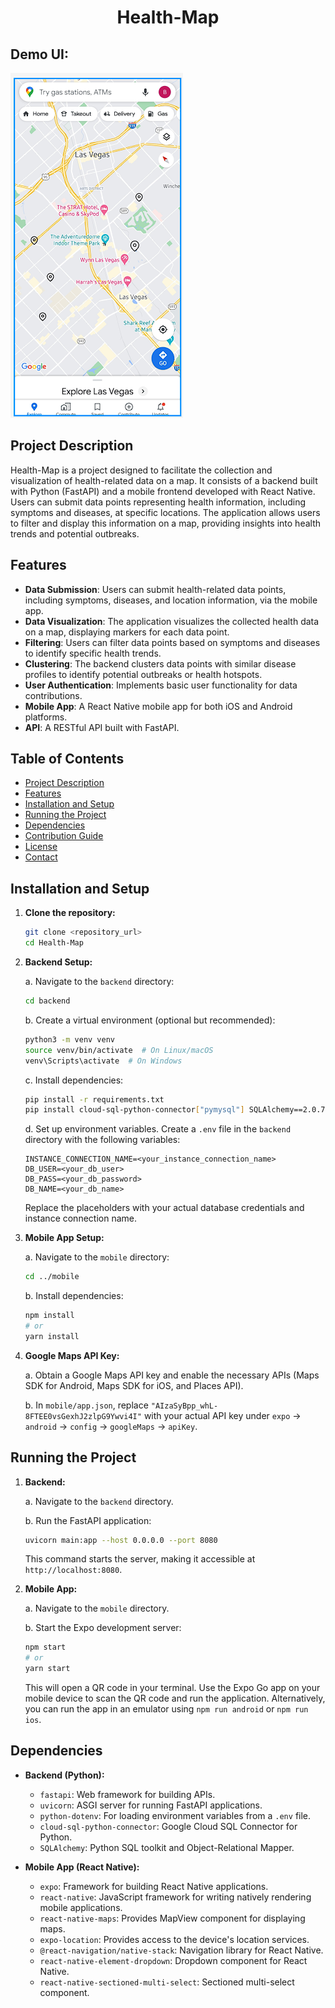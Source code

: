 # <p align="center">Health-Map</p>

<p align="center">

</p>

## Demo UI:
![Health Map Demo](https://raw.githubusercontent.com/wjz224/Health-Map/main/Demo.png)

## Project Description

Health-Map is a project designed to facilitate the collection and visualization of health-related data on a map. It consists of a backend built with Python (FastAPI) and a mobile frontend developed with React Native. Users can submit data points representing health information, including symptoms and diseases, at specific locations. The application allows users to filter and display this information on a map, providing insights into health trends and potential outbreaks.

## Features

-   **Data Submission**: Users can submit health-related data points, including symptoms, diseases, and location information, via the mobile app.
-   **Data Visualization**: The application visualizes the collected health data on a map, displaying markers for each data point.
-   **Filtering**: Users can filter data points based on symptoms and diseases to identify specific health trends.
-   **Clustering**: The backend clusters data points with similar disease profiles to identify potential outbreaks or health hotspots.
-   **User Authentication**: Implements basic user functionality for data contributions.
-   **Mobile App**: A React Native mobile app for both iOS and Android platforms.
-   **API**: A RESTful API built with FastAPI.

## Table of Contents

-   [Project Description](#project-description)
-   [Features](#features)
-   [Installation and Setup](#installation-and-setup)
-   [Running the Project](#running-the-project)
-   [Dependencies](#dependencies)
-   [Contribution Guide](#contribution-guide)
-   [License](#license)
-   [Contact](#contact)

## Installation and Setup

1.  **Clone the repository:**

    ```bash
    git clone <repository_url>
    cd Health-Map
    ```

2.  **Backend Setup:**

    a.  Navigate to the `backend` directory:

    ```bash
    cd backend
    ```

    b.  Create a virtual environment (optional but recommended):

    ```bash
    python3 -m venv venv
    source venv/bin/activate  # On Linux/macOS
    venv\Scripts\activate  # On Windows
    ```

    c.  Install dependencies:

    ```bash
    pip install -r requirements.txt
    pip install cloud-sql-python-connector["pymysql"] SQLAlchemy==2.0.7
    ```

    d.  Set up environment variables. Create a `.env` file in the `backend` directory with the following variables:

    ```
    INSTANCE_CONNECTION_NAME=<your_instance_connection_name>
    DB_USER=<your_db_user>
    DB_PASS=<your_db_password>
    DB_NAME=<your_db_name>
    ```

    Replace the placeholders with your actual database credentials and instance connection name.

3.  **Mobile App Setup:**

    a.  Navigate to the `mobile` directory:

    ```bash
    cd ../mobile
    ```

    b.  Install dependencies:

    ```bash
    npm install
    # or
    yarn install
    ```

4.  **Google Maps API Key:**

    a.  Obtain a Google Maps API key and enable the necessary APIs (Maps SDK for Android, Maps SDK for iOS, and Places API).

    b.  In `mobile/app.json`, replace `"AIzaSyBpp_whL-8FTEE0vsGexhJ2zlpG9Ywvi4I"` with your actual API key under `expo` -> `android` -> `config` -> `googleMaps` -> `apiKey`.

## Running the Project

1.  **Backend:**

    a.  Navigate to the `backend` directory.

    b.  Run the FastAPI application:

    ```bash
    uvicorn main:app --host 0.0.0.0 --port 8080
    ```

    This command starts the server, making it accessible at `http://localhost:8080`.

2.  **Mobile App:**

    a.  Navigate to the `mobile` directory.

    b.  Start the Expo development server:

    ```bash
    npm start
    # or
    yarn start
    ```

    This will open a QR code in your terminal. Use the Expo Go app on your mobile device to scan the QR code and run the application. Alternatively, you can run the app in an emulator using `npm run android` or `npm run ios`.

## Dependencies

-   **Backend (Python):**
    -   `fastapi`: Web framework for building APIs.
    -   `uvicorn`: ASGI server for running FastAPI applications.
    -   `python-dotenv`: For loading environment variables from a `.env` file.
    -   `cloud-sql-python-connector`: Google Cloud SQL Connector for Python.
    -   `SQLAlchemy`: Python SQL toolkit and Object-Relational Mapper.

-   **Mobile App (React Native):**
    -   `expo`: Framework for building React Native applications.
    -   `react-native`: JavaScript framework for writing natively rendering mobile applications.
    -   `react-native-maps`: Provides MapView component for displaying maps.
    -   `expo-location`: Provides access to the device's location services.
    -   `@react-navigation/native-stack`: Navigation library for React Native.
    -   `react-native-element-dropdown`: Dropdown component for React Native.
    -   `react-native-sectioned-multi-select`: Sectioned multi-select component.
